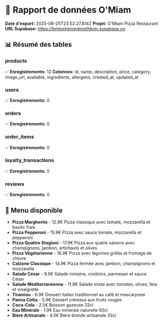 # 🍕 Rapport de données O'Miam

**Date d'export:** 2025-08-25T23:52:27.814Z
**Projet:** O'Miam Pizza Restaurant
**URL Supabase:** https://bnjmxkjpngvkmelhknjv.supabase.co

## 📊 Résumé des tables

### products
✅ **Enregistrements:** 12
**Colonnes:** id, name, description, price, category, image_url, available, ingredients, allergens, created_at, updated_at

### users
✅ **Enregistrements:** 0

### orders
✅ **Enregistrements:** 0

### order_items
✅ **Enregistrements:** 0

### loyalty_transactions
✅ **Enregistrements:** 0

### reviews
✅ **Enregistrements:** 0

## 🍕 Menu disponible

- **Pizza Margherita** - 12.9€
  Pizza classique avec tomate, mozzarella et basilic frais
- **Pizza Pepperoni** - 15.9€
  Pizza avec sauce tomate, mozzarella et pepperoni
- **Pizza Quattro Stagioni** - 17.9€
  Pizza aux quatre saisons avec champignons, jambon, artichauts et olives
- **Pizza Végétarienne** - 16.9€
  Pizza avec légumes grillés et fromage de chèvre
- **Calzone Classique** - 14.9€
  Pizza fermée avec jambon, champignons et mozzarella
- **Salade César** - 9.9€
  Salade romaine, croûtons, parmesan et sauce César
- **Salade Méditerranéenne** - 11.9€
  Salade mixte avec tomates, olives, feta et vinaigrette
- **Tiramisu** - 6.9€
  Dessert italien traditionnel au café et mascarpone
- **Panna Cotta** - 5.9€
  Dessert crémeux aux fruits rouges
- **Coca-Cola** - 2.5€
  Boisson gazeuse 33cl
- **Eau Minérale** - 1.9€
  Eau minérale naturelle 50cl
- **Bière Artisanale** - 4.5€
  Bière blonde artisanale 33cl

